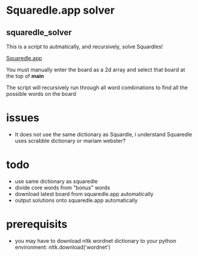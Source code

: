 
# Squaredle.app solver

## squaredle_solver

This is a script to autmatically, and recursively, solve Squardles!

[Squaredle.app](https://squaredle.app)

You must manually enter the board as a 2d array and select that board at the top of __main__

The script will recursively run through all word combinations to find all the possible words on the board

# issues
- It does not use the same dictionary as Squardle, i understand Squaredle uses scrabble dictionary or mariam webster?

# todo
- use same dictionary as squaredle
- divide core words from "bonus" words
- download latest board from squaredle.app automatically
- output solutions onto squaredle.app automatically


# prerequisits
- you may have to download nltk wordnet dictionary to your python environment: nltk.download('wordnet')



